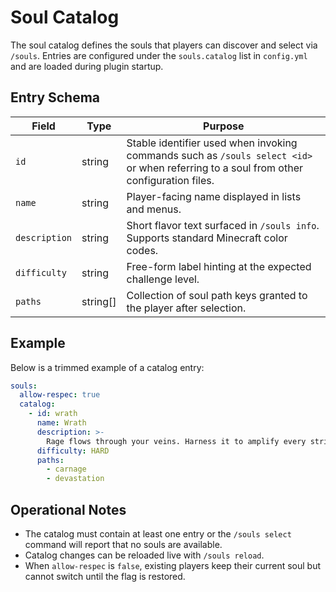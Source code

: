 # Soul Catalog

The soul catalog defines the souls that players can discover and select via `/souls`. Entries are configured under the `souls.catalog` list in `config.yml` and are loaded during plugin startup.

## Entry Schema

| Field | Type | Purpose |
| --- | --- | --- |
| `id` | string | Stable identifier used when invoking commands such as `/souls select <id>` or when referring to a soul from other configuration files. |
| `name` | string | Player-facing name displayed in lists and menus. |
| `description` | string | Short flavor text surfaced in `/souls info`. Supports standard Minecraft color codes. |
| `difficulty` | string | Free-form label hinting at the expected challenge level. |
| `paths` | string[] | Collection of soul path keys granted to the player after selection. |

## Example

Below is a trimmed example of a catalog entry:

```yaml
souls:
  allow-respec: true
  catalog:
    - id: wrath
      name: Wrath
      description: >-
        Rage flows through your veins. Harness it to amplify every strike.
      difficulty: HARD
      paths:
        - carnage
        - devastation
```

## Operational Notes

- The catalog must contain at least one entry or the `/souls select` command will report that no souls are available.
- Catalog changes can be reloaded live with `/souls reload`.
- When `allow-respec` is `false`, existing players keep their current soul but cannot switch until the flag is restored.
